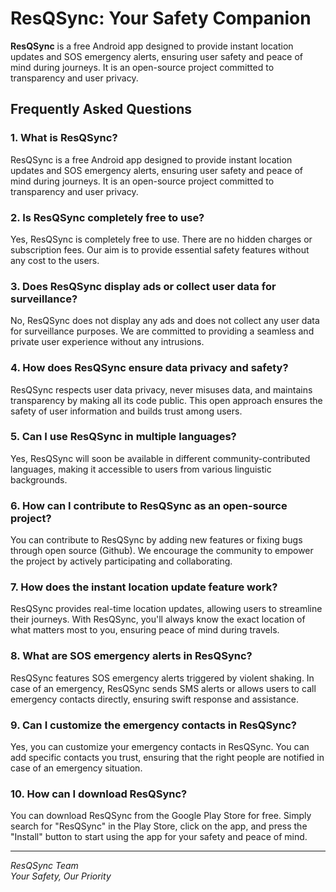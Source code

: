 # ResQSync: Your Safety Companion

**ResQSync** is a free Android app designed to provide instant location updates and SOS emergency alerts, ensuring user safety and peace of mind during journeys. It is an open-source project committed to transparency and user privacy.

## Frequently Asked Questions

### 1. What is ResQSync?
ResQSync is a free Android app designed to provide instant location updates and SOS emergency alerts, ensuring user safety and peace of mind during journeys. It is an open-source project committed to transparency and user privacy.

### 2. Is ResQSync completely free to use?
Yes, ResQSync is completely free to use. There are no hidden charges or subscription fees. Our aim is to provide essential safety features without any cost to the users.

### 3. Does ResQSync display ads or collect user data for surveillance?
No, ResQSync does not display any ads and does not collect any user data for surveillance purposes. We are committed to providing a seamless and private user experience without any intrusions.

### 4. How does ResQSync ensure data privacy and safety?
ResQSync respects user data privacy, never misuses data, and maintains transparency by making all its code public. This open approach ensures the safety of user information and builds trust among users.

### 5. Can I use ResQSync in multiple languages?
Yes, ResQSync will soon be available in different community-contributed languages, making it accessible to users from various linguistic backgrounds.

### 6. How can I contribute to ResQSync as an open-source project?
You can contribute to ResQSync by adding new features or fixing bugs through open source (Github). We encourage the community to empower the project by actively participating and collaborating.

### 7. How does the instant location update feature work?
ResQSync provides real-time location updates, allowing users to streamline their journeys. With ResQSync, you'll always know the exact location of what matters most to you, ensuring peace of mind during travels.

### 8. What are SOS emergency alerts in ResQSync?
ResQSync features SOS emergency alerts triggered by violent shaking. In case of an emergency, ResQSync sends SMS alerts or allows users to call emergency contacts directly, ensuring swift response and assistance.

### 9. Can I customize the emergency contacts in ResQSync?
Yes, you can customize your emergency contacts in ResQSync. You can add specific contacts you trust, ensuring that the right people are notified in case of an emergency situation.

### 10. How can I download ResQSync?
You can download ResQSync from the Google Play Store for free. Simply search for "ResQSync" in the Play Store, click on the app, and press the "Install" button to start using the app for your safety and peace of mind.


---

*ResQSync Team  
Your Safety, Our Priority*
